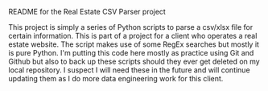 README for the Real Estate CSV Parser project

This project is simply a series of Python scripts to parse a csv/xlsx
file for certain information. This is part of a project for a client who 
operates a real estate website. The script makes use of some RegEx searches
but mostly it is pure Python. I'm putting this code here mostly as practice
using Git and Github but also to back up these scripts should they ever
get deleted on my local repository. I suspect I will need these in the future
and will continue updating them as I do more data engineering work for this
client. 

